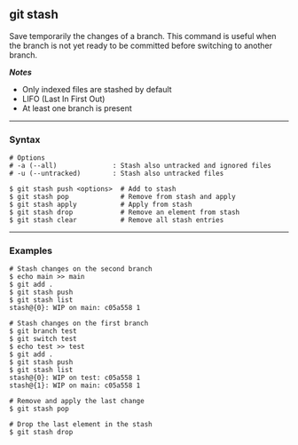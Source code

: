 ## git stash
Save temporarily the changes of a branch. This command is useful when the 
branch is not yet ready to be committed before switching to another branch. 

***Notes***

- Only indexed files are stashed by default
- LIFO (Last In First Out)
- At least one branch is present

-------------------------------------------------------------------------------
### Syntax
```shell
# Options
# -a (--all)              : Stash also untracked and ignored files
# -u (--untracked)        : Stash also untracked files

$ git stash push <options>  # Add to stash
$ git stash pop             # Remove from stash and apply
$ git stash apply           # Apply from stash                       
$ git stash drop            # Remove an element from stash
$ git stash clear           # Remove all stash entries
```

-------------------------------------------------------------------------------
### Examples
```shell
# Stash changes on the second branch
$ echo main >> main
$ git add .
$ git stash push
$ git stash list
stash@{0}: WIP on main: c05a558 1

# Stash changes on the first branch
$ git branch test
$ git switch test
$ echo test >> test
$ git add .
$ git stash push
$ git stash list
stash@{0}: WIP on test: c05a558 1
stash@{1}: WIP on main: c05a558 1

# Remove and apply the last change
$ git stash pop

# Drop the last element in the stash
$ git stash drop

```


